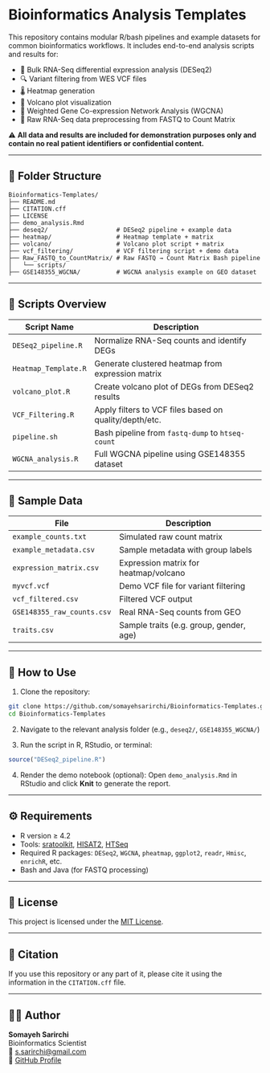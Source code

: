 # Bioinformatics Analysis Templates

This repository contains modular R/bash pipelines and example datasets for common bioinformatics workflows. It includes end-to-end analysis scripts and results for:

- 🧬 Bulk RNA-Seq differential expression analysis (DESeq2)
- 🔍 Variant filtering from WES VCF files
- 🌡 Heatmap generation
- 🌋 Volcano plot visualization
- 🧪 Weighted Gene Co-expression Network Analysis (WGCNA)
- 🔁 Raw RNA-Seq data preprocessing from FASTQ to Count Matrix

⚠️ **All data and results are included for demonstration purposes only and contain no real patient identifiers or confidential content.**

---

## 📁 Folder Structure

```
Bioinformatics-Templates/
├── README.md
├── CITATION.cff
├── LICENSE
├── demo_analysis.Rmd
├── deseq2/                   # DESeq2 pipeline + example data
├── heatmap/                  # Heatmap template + matrix
├── volcano/                  # Volcano plot script + matrix
├── vcf_filtering/            # VCF filtering script + demo data
├── Raw_FASTQ_to_CountMatrix/ # Raw FASTQ → Count Matrix Bash pipeline
│   └── scripts/
├── GSE148355_WGCNA/          # WGCNA analysis example on GEO dataset
```

---

## 📜 Scripts Overview

| Script Name                 | Description                                                                 |
|----------------------------|-----------------------------------------------------------------------------|
| `DESeq2_pipeline.R`         | Normalize RNA-Seq counts and identify DEGs                                  |
| `Heatmap_Template.R`        | Generate clustered heatmap from expression matrix                           |
| `volcano_plot.R`            | Create volcano plot of DEGs from DESeq2 results                             |
| `VCF_Filtering.R`           | Apply filters to VCF files based on quality/depth/etc.                      |
| `pipeline.sh`               | Bash pipeline from `fastq-dump` to `htseq-count`                            |
| `WGCNA_analysis.R`          | Full WGCNA pipeline using GSE148355 dataset                                 |

---

## 📂 Sample Data

| File                        | Description                                               |
|----------------------------|-----------------------------------------------------------|
| `example_counts.txt`        | Simulated raw count matrix                                |
| `example_metadata.csv`      | Sample metadata with group labels                        |
| `expression_matrix.csv`     | Expression matrix for heatmap/volcano                    |
| `myvcf.vcf`                 | Demo VCF file for variant filtering                      |
| `vcf_filtered.csv`          | Filtered VCF output                                      |
| `GSE148355_raw_counts.csv`  | Real RNA-Seq counts from GEO                              |
| `traits.csv`                | Sample traits (e.g. group, gender, age)                  |

---

## 🚀 How to Use

1. Clone the repository:
```bash
git clone https://github.com/somayehsarirchi/Bioinformatics-Templates.git
cd Bioinformatics-Templates
```

2. Navigate to the relevant analysis folder (e.g., `deseq2/`, `GSE148355_WGCNA/`)

3. Run the script in R, RStudio, or terminal:
```r
source("DESeq2_pipeline.R")
```

4. Render the demo notebook (optional):
Open `demo_analysis.Rmd` in RStudio and click **Knit** to generate the report.

---

## ⚙️ Requirements

- R version ≥ 4.2
- Tools: [sratoolkit](https://github.com/ncbi/sra-tools), [HISAT2](https://daehwankimlab.github.io/hisat2/), [HTSeq](https://htseq.readthedocs.io/)
- Required R packages: `DESeq2`, `WGCNA`, `pheatmap`, `ggplot2`, `readr`, `Hmisc`, `enrichR`, etc.
- Bash and Java (for FASTQ processing)

---

## 📜 License

This project is licensed under the [MIT License](./LICENSE).

---

## 📖 Citation

If you use this repository or any part of it, please cite it using the information in the `CITATION.cff` file.

---

## 👩‍🔬 Author

**Somayeh Sarirchi**  
Bioinformatics Scientist  
📧 s.sarirchi@gmail.com  
🔗 [GitHub Profile](https://github.com/somayehsarirchi)